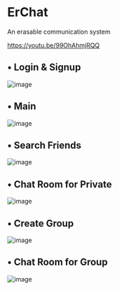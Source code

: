 # ErChat
An erasable communication system

https://youtu.be/99OhAhmjRQQ

• Login & Signup
--------------------------------

![image](https://github.com/jackjou0920/ErChat/blob/master/src/result/Screen%20Shot%202017-12-18%20at%203.04.52%20PM.png)


• Main
--------------------------------

![image](https://github.com/jackjou0920/ErChat/blob/master/src/result/Screen%20Shot%202017-12-18%20at%203.47.50%20PM.png)


• Search Friends
--------------------------------

![image](https://github.com/jackjou0920/ErChat/blob/master/src/result/Screen%20Shot%202017-12-17%20at%2011.20.31%20PM.png)


• Chat Room for Private
--------------------------------

![image](https://github.com/jackjou0920/ErChat/blob/master/src/result/Screen%20Shot%202017-12-17%20at%207.24.21%20PM.png)


• Create Group
--------------------------------

![image](https://github.com/jackjou0920/ErChat/blob/master/src/result/Screen%20Shot%202017-12-17%20at%207.26.21%20PM.png)


• Chat Room for Group
--------------------------------

![image](https://github.com/jackjou0920/ErChat/blob/master/src/result/Screen%20Shot%202017-12-17%20at%207.24.51%20PM.png)

